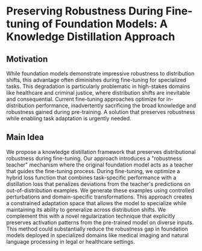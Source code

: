 # Preserving Robustness During Fine-tuning of Foundation Models: A Knowledge Distillation Approach

## Motivation
While foundation models demonstrate impressive robustness to distribution shifts, this advantage often diminishes during fine-tuning for specialized tasks. This degradation is particularly problematic in high-stakes domains like healthcare and criminal justice, where distribution shifts are inevitable and consequential. Current fine-tuning approaches optimize for in-distribution performance, inadvertently sacrificing the broad knowledge and robustness gained during pre-training. A solution that preserves robustness while enabling task adaptation is urgently needed.

## Main Idea
We propose a knowledge distillation framework that preserves distributional robustness during fine-tuning. Our approach introduces a "robustness teacher" mechanism where the original foundation model acts as a teacher that guides the fine-tuning process. During fine-tuning, we optimize a hybrid loss function that combines task-specific performance with a distillation loss that penalizes deviations from the teacher's predictions on out-of-distribution examples. We generate these examples using controlled perturbations and domain-specific transformations. This approach creates a constrained adaptation space that allows the model to specialize while maintaining its ability to generalize across distribution shifts. We complement this with a novel regularization technique that explicitly preserves activation patterns from the pre-trained model on diverse inputs. This method could substantially reduce the robustness gap in foundation models deployed in specialized domains like medical imaging and natural language processing in legal or healthcare settings.